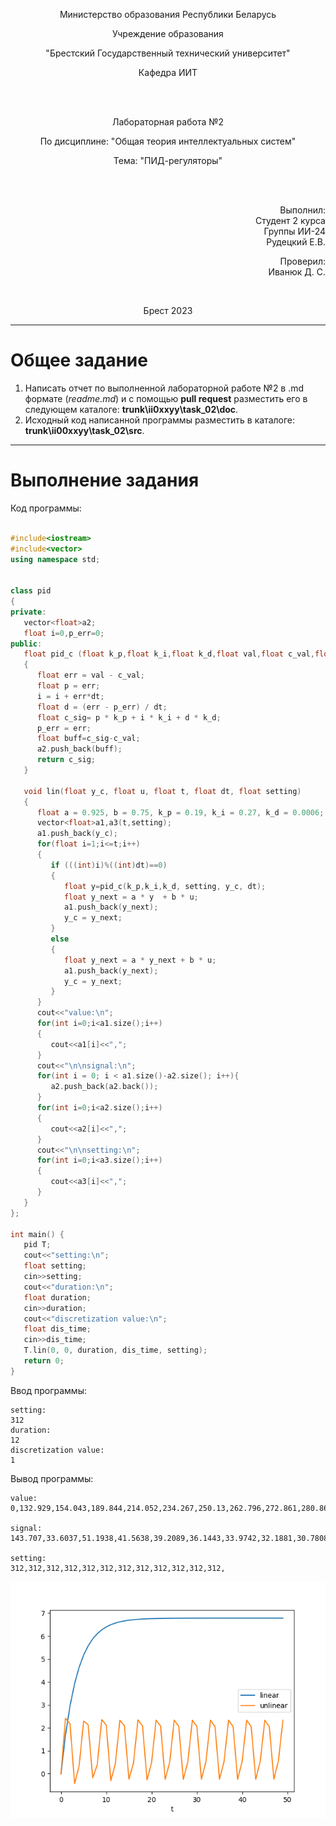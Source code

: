 <p align="center">Министерство образования Республики Беларусь</p>
<p align="center">Учреждение образования</p>
<p align="center">"Брестский Государственный технический университет"</p>
<p align="center">Кафедра ИИТ</p>
<br>
<br>
<p align="center">Лабораторная работа №2</p>
<p align="center">По дисциплине: "Общая теория интеллектуальных систем"</p>
<p align="center">Тема: "ПИД-регуляторы"</p>
<br>
<br>
<p align="right">Выполнил:<br>Студент 2 курса<br>Группы ИИ-24<br>Рудецкий Е.В.</p>
<p align="right">Проверил:<br>Иванюк Д. С.</p>
<br>
<p align="center">Брест 2023</p>

---

# Общее задание #
1. Написать отчет по выполненной лабораторной работе №2 в .md формате (*readme.md*) и с помощью **pull request** разместить его в следующем каталоге: **trunk\ii0xxyy\task_02\doc**.
2. Исходный код написанной программы разместить в каталоге: **trunk\ii00xxyy\task_02\src**.
---

# Выполнение задания #

Код программы:
```C++

#include<iostream>
#include<vector>
using namespace std;


class pid
{
private:
   vector<float>a2;
   float i=0,p_err=0;
public:
   float pid_c (float k_p,float k_i,float k_d,float val,float c_val,float dt)
   {
      float err = val - c_val;
      float p = err;
      i = i + err*dt; 
      float d = (err - p_err) / dt;
      float c_sig= p * k_p + i * k_i + d * k_d;
      p_err = err;
      float buff=c_sig-c_val;
      a2.push_back(buff);
      return c_sig;
   }
   
   void lin(float y_c, float u, float t, float dt, float setting)
   {
      float a = 0.925, b = 0.75, k_p = 0.19, k_i = 0.27, k_d = 0.0006;
      vector<float>a1,a3(t,setting);
      a1.push_back(y_c);
      for(float i=1;i<=t;i++)
      {
         if (((int)i)%((int)dt)==0)
         {
            float y=pid_c(k_p,k_i,k_d, setting, y_c, dt);
            float y_next = a * y  + b * u;
            a1.push_back(y_next);
            y_c = y_next;
         }
         else
         {
            float y_next = a * y_next + b * u;
            a1.push_back(y_next);
            y_c = y_next;
         }
      }
      cout<<"value:\n";
      for(int i=0;i<a1.size();i++)
      {
         cout<<a1[i]<<",";
      }
      cout<<"\n\nsignal:\n";
      for(int i = 0; i < a1.size()-a2.size(); i++){
         a2.push_back(a2.back());
      }
      for(int i=0;i<a2.size();i++)
      {
         cout<<a2[i]<<",";
      }
      cout<<"\n\nsetting:\n";
      for(int i=0;i<a3.size();i++)
      {
         cout<<a3[i]<<",";
      }
   }
};

int main() {
   pid T;
   cout<<"setting:\n";
   float setting;       
   cin>>setting;
   cout<<"duration:\n";
   float duration;
   cin>>duration;
   cout<<"discretization value:\n";
   float dis_time;
   cin>>dis_time;
   T.lin(0, 0, duration, dis_time, setting);
   return 0;
}

```
Ввод программы:
```
setting:
312
duration:
12
discretization value:
1
```

Вывод программы:
```
value:
0,132.929,154.043,189.844,214.052,234.267,250.13,262.796,272.861,280.868,287.237,292.303,296.333,

signal:
143.707,33.6037,51.1938,41.5638,39.2089,36.1443,33.9742,32.1881,30.7808,29.6584,28.7663,28.0566,28.0566,

setting:
312,312,312,312,312,312,312,312,312,312,312,312,
```
![График](Figure_1.png)
